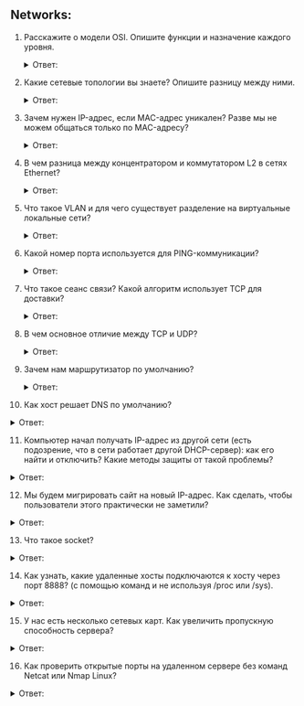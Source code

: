 ## Networks:

1. Расскажите о модели OSI. Опишите функции и назначение каждого уровня.
   <details>
      <summary> Ответ: </summary>

   Все ***семь уровней модели OSI*** можно условно разделить на ***2 группы***:

   ***Media layers*** (уровни среды),

   ***Host layers*** (уровни хоста).

   ***Уровни группы Media Layers (L1, L2, L3)*** занимаются передачей информации (по кабелю или беспроводной сети), используются сетевыми устройствами, такими как коммутаторы, маршрутизаторы и т.п.

   ***Уровни группы Host Layers (L4, L5, L6, L7)*** используются непосредственно на устройствах, будь то стационарные компьютеры или портативные мобильные устройства.

   ***Уровни***:

   ***Первый, физический уровень (physical layer, L1)***:

   Начнем с самого нижнего уровня. Он отвечает за обмен физическими сигналами между физическими устройствами, «железом». Компьютерное железо не понимает, что такое картинка или что на ней изображено, железу картинка понятна только в виде набора нулей и единиц, то есть бит. В данном случае бит является блоком данных протокола, сокращенно PDU (Protocol Data Unit).

   Каждый уровень имеет свои PDU, представляемые в той форме, которая будет понятна на данном уровне и, возможно, на следующем до преобразования. Работа с чистыми данными происходит только на уровнях с пятого по седьмой.

   Устройства физического уровня оперируют битами. Они передаются по проводам (например, через оптоволокно) или без проводов (например, через Bluetooth или IRDA, Wi-Fi, GSM, 4G и так далее).

   ***Второй уровень, канальный (data link layer, L2)***:

   Когда два пользователя находятся в одной сети, состоящей только из двух устройств — это идеальный случай. Но что если этих устройств больше?

   Второй уровень решает проблему адресации при передаче информации. Канальный уровень получает биты и превращает их в кадры (frame, также «фреймы»). Задача здесь — сформировать кадры с адресом отправителя и получателя, после чего отправить их по сети.

   У канального уровня есть два подуровня — это MAC и LLC. MAC (Media Access Control, контроль доступа к среде) отвечает за присвоение физических MAC-адресов, а LLC (Logical Link Control, контроль логической связи) занимается проверкой и исправлением данных, управляет их передачей.

   На втором уровне OSI работают коммутаторы, их задача — передать сформированные кадры от одного устройства к другому, используя в качестве адресов только физические MAC-адреса.

   ***Третий уровень, сетевой (network layer, L3)***:

   На третьем уровне появляется новое понятие — маршрутизация. Для этой задачи были созданы устройства третьего уровня — маршрутизаторы (их еще называют роутерами). Маршрутизаторы получают MAC-адрес от коммутаторов с предыдущего уровня и занимаются построением маршрута от одного устройства к другому с учетом всех потенциальных неполадок в сети.

   На сетевом уровне активно используется протокол ARP (Address Resolution Protocol — протокол определения адреса). С помощью него 64-битные MAC-адреса преобразуются в 32-битные IP-адреса и наоборот, тем самым обеспечивается инкапсуляция и декапсуляция данных.

   ***Четвертый уровень, транспортный (transport layer, L4)***:

   Четвертый уровень — это посредник между Host Layers и Media Layers, относящийся скорее к первым, чем к последним, его главной задачей является транспортировка пакетов. Естественно, при транспортировке возможны потери, но некоторые типы данных более чувствительны к потерям, чем другие. Например, если в тексте потеряются гласные, то будет сложно понять смысл, а если из видеопотока пропадет пара кадров, то это практически никак не скажется на конечном пользователе. Поэтому, при передаче данных, наиболее чувствительных к потерям на транспортном уровне используется протокол TCP, контролирующий целостность доставленной информации.

   Для мультимедийных файлов небольшие потери не так важны, гораздо критичнее будет задержка. Для передачи таких данных, наиболее чувствительных к задержкам, используется протокол UDP, позволяющий организовать связь без установки соединения.

   При передаче по протоколу TCP, данные делятся на сегменты. Сегмент — это часть пакета. Когда приходит пакет данных, который превышает пропускную способность сети, пакет делится на сегменты допустимого размера. Сегментация пакетов также требуется в ненадежных сетях, когда существует большая вероятность того, что большой пакет будет потерян или отправлен не тому адресату. При передаче данных по протоколу UDP, пакеты данных делятся уже на датаграммы. Датаграмма (datagram) — это тоже часть пакета, но ее нельзя путать с сегментом.

   Главное отличие датаграмм в автономности. Каждая датаграмма содержит все необходимые заголовки, чтобы дойти до конечного адресата, поэтому они не зависят от сети, могут доставляться разными маршрутами и в разном порядке. Датаграмма и сегмент — это два PDU транспортного уровня модели OSI. При потере датаграмм или сегментов получаются «битые» куски данных, которые не получится корректно обработать.

   Первые четыре уровня — специализация сетевых инженеров, но с последними тремя они не так часто сталкиваются, потому что пятым, шестым и седьмым занимаются разработчики.

   ***Пятый уровень, сеансовый (session layer, L5)***:

   Пятый уровень оперирует чистыми данными; помимо пятого, чистые данные используются также на шестом и седьмом уровне. Сеансовый уровень отвечает за поддержку сеанса или сессии связи. Пятый уровень оказывает услугу следующему: управляет взаимодействием между приложениями, открывает возможности синхронизации задач, завершения сеанса, обмена информации.

   Службы сеансового уровня зачастую применяются в средах приложений, требующих удаленного вызова процедур, т.е. чтобы запрашивать выполнение действий на удаленных компьютерах или независимых системах на одном устройстве (при наличии нескольких ОС).

   Примером работы пятого уровня может служить видеозвонок по сети. Во время видеосвязи необходимо, чтобы два потока данных (аудио и видео) шли синхронно. Когда к разговору двоих человек прибавится третий — получится уже конференция. Задача пятого уровня — сделать так, чтобы собеседники могли понять, кто сейчас говорит.

   ***Шестой уровень, представления данных (presentation layer, L6)***:

   О задачах уровня представления вновь говорит его название. Шестой уровень занимается тем, что представляет данные (которые все еще являются PDU) в понятном человеку и машине виде. Например, когда одно устройство умеет отображать текст только в кодировке ASCII, а другое только в UTF-8, перевод текста из одной кодировки в другую происходит на шестом уровне.

   Шестой уровень также занимается представлением картинок (в JPEG, GIF и т.д.), а также видео-аудио (в MPEG, QuickTime). Помимо перечисленного, шестой уровень занимается шифрованием данных, когда при передаче их необходимо защитить.

   ***Седьмой уровень, прикладной (application layer)***:

   Седьмой уровень иногда еще называют уровень приложений, но чтобы не запутаться можно использовать оригинальное название — application layer. Прикладной уровень — это то, с чем взаимодействуют пользователи, своего рода графический интерфейс всей модели OSI, с другими он взаимодействует по минимуму.

   Все услуги, получаемые седьмым уровнем от других, используются для доставки данных до пользователя. Протоколам седьмого уровня не требуется обеспечивать маршрутизацию или гарантировать доставку данных, когда об этом уже позаботились предыдущие шесть. Задача седьмого уровня — использовать свои протоколы, чтобы пользователь увидел данные в понятном ему виде.

   Протоколы здесь используют UDP (например, DHCP) или TCP (например, HTTP, HTTPS, SFTP (Simple FTP), DNS). Прикладной уровень является самым верхним по иерархии, но при этом его легче всего объяснить.

   ***Вывод***:

   ***Модель OSI служит инструментом при диагностике сетей***. Если в сети что-то не работает, то гораздо проще определить уровень, на котором произошла неполадка, чем пытаться перестроить всю сеть заново.

   ***Зная архитектуру сети, гораздо проще ее строить и диагностировать***. Как нельзя построить дом, не зная его архитектуры, так невозможно построить сеть, не зная модели OSI. При проектировании важно учитывать все. Важно учесть взаимодействие каждого уровня с другими, насколько обеспечивается безопасность, шифрование данных внутри сети, какой прирост пользователей выдержит сеть без обрушения, будет ли возможно перенести сеть на другую машину и т.д. Каждый из перечисленных критериев укладывается в функции одного из семи уровней.

   Подробнее: https://selectel.ru/blog/osi-for-beginners/
    </details>    


2. Какие сетевые топологии вы знаете? Опишите разницу между ними.
   <details>
      <summary> Ответ: </summary>

   ***Топология*** – это схема соединения каналами связи компьютеров или узлов сети между собой.

   ***Сетевая топология может быть***:

   ***физической*** — описывает реальное расположение и связи между узлами сети.

   ***логической*** — описывает хождение сигнала в рамках физической топологии.

   ***информационной*** — описывает направление потоков информации, передаваемых по сети.

   ***управления обменом*** — это принцип передачи права на пользование сетью.

   ***Существует множество способов соединения сетевых устройств. Выделяют следующие топологии***:

    1: ***полносвязная***

    2: ***ячеистая***

    3: ***общая шина***

    4: ***звезда***

    5: ***кольцо***

    6: ***снежинка***

   Подробнее: https://www.sites.google.com/site/informtexxim/home/5
    </details>


3. Зачем нужен IP-адрес, если MAC-адрес уникален? Разве мы не можем общаться только по MAC-адресу?
   <details>
      <summary> Ответ: </summary>

   ***IP-адрес*** — это уникальный набор цифр, который идентифицирует устройство, подключенное к Интернету.

   ***Существует два вида IP-адресов***:

   * ***IPv4*** , который выглядит как четыре набора чисел, разделенных точками, каждый номер в диапазоне от 0 до 255.
   >    например, 54.221.192.241
   
   * ***IPv6*** , который выглядит как восемь наборов четырехсимвольных строк, разделенных двоеточиями, каждая строка содержит цифры и строчные буквы.
   >    например, 0: 0: 0: 0: 0: ffff: 36dd: c0f1

   ***MAC-адрес*** идентифицирует уникальный «сетевой интерфейс» в устройстве. Хотя IP-адреса назначаются Интернет-провайдерами и могут быть переназначены при подключении и отключении устройств, MAC-адреса связаны с физическим адаптером и назначаются производителями.

   ***MAC-адрес*** представляет собой ***12-значную строку***, где каждая цифра может быть любым ***числом от 0 до 9*** или ***буквой между A и F***. Для удобства чтения строка разделена на куски. Существует три распространенных формата, первый из которых является наиболее распространенным и предпочтительным:

     * 68: 7F: 74: 12: 34: 56
     * 68-7F-74-12-34-56
     * 687.F74.123.456

   ***Первые шесть цифр (называемые «префиксом») представляют производителя адаптера, а последние шесть цифр представляют уникальный идентификационный номер для этого конкретного адаптера***. MAC-адрес не содержит информации о том, к какой сети подключено устройство.

   ***Итого***: адресовать пакеты по мак-адресу не используя протоколы верхнего уровня можно только внутри звезды. Гипотетически - если правильно настроена сеть, то внутри небольшой локальной сети (той части которая неразбита на подсети) можно передавать пакеты по мак-адресу не используя ай-пи, при условии что ПО умеет такие патеты обрабатывать и сетевое оборудывание это умеет.

    Подробнее: https://ru.stackoverflow.com/questions/357931/Зачем-нужен-ip-адрес-если-есть-mac-адрес
    </details>


4. В чем разница между концентратором и коммутатором L2 в сетях Ethernet?
   <details>
      <summary> Ответ: </summary>

   ***Концентратор*** передает принятые пакеты на все свои порты. При этом общая скорость, например 100Мбит/с, разделяется между всеми подключенными пользователями. ***Коммутатор*** на базе таблицы МАС-адресов устанавливает прямые соединения между портами. При этом общая скорость не разделяется между пользователями, а предоставляется целиком установленным попарно соединениям. Порты коммутатора, в отличиет от концентратора, могут работать в режиме полного дуплекса, когда одновременно происходит передача и прием информации. При этом пропускная способность соединения удваивается.

   Подробнее: гугл в помощь
    </details>


5. Что такое VLAN и для чего существует разделение на виртуальные локальные сети?
   <details>
      <summary> Ответ: </summary>

   ***VLAN (Virtual Local Area Network, виртуальная локальная сеть)*** — это функция в роутерах и коммутаторах, позволяющая на одном физическом сетевом интерфейсе (Ethernet, Wi-Fi интерфейсе) создать несколько виртуальных локальных сетей.

   ***Достоинства использования VLAN***:

   ***Гибкое разделение устройств на группы***

    * Как правило, одному VLAN соответствует одна подсеть. Компьютеры, находящиеся в разных VLAN, будут изолированы друг от друга. Также можно объединить в одну виртуальную сеть компьютеры, подключенные к разным коммутаторам.

   ***Уменьшение широковещательного трафика в сети***
   
    * Каждый VLAN представляет отдельный широковещательный домен. Широковещательный трафик не будет транслироваться между разными VLAN. Если на разных коммутаторах настроить один и тот же VLAN, то порты разных коммутаторов будут образовывать один широковещательный домен.
   
   ***Увеличение безопасности и управляемости сети***
   
    * В сети, разбитой на виртуальные подсети, удобно применять политики и правила безопасности для каждого VLAN. Политика будет применена к целой подсети, а не к отдельному устройству.
   
   ***Уменьшение количества оборудования и сетевого кабеля***
   
    * Для создания новой виртуальной локальной сети не требуется покупка коммутатора и прокладка сетевого кабеля. Однако вы должны использовать более дорогие управляемые коммутаторы с поддержкой VLAN.

   Подробнее: https://www.technotrade.com.ua/Articles/what_is_vlan.php
    </details>


6. Какой номер порта используется для PING-коммуникации?
   <details>
      <summary> Ответ: </summary>

   Если кто-либо пингует порт 80, это обычно значит, что он посылает на данную систему SYN-пакет по протоколу TCP. Настоящий ping работает через протокол ICMP, который не использует порты вовсе.

   Подробнее: https://www.securitylab.ru/analytics/423450.php
    </details>


7. Что такое сеанс связи? Какой алгоритм использует TCP для доставки?
   <details>
      <summary> Ответ: </summary>

   ***Cоединение по сети передачи данных (сеанс связи)*** - установленное в результате вызова или предварительно установленное взаимодействие между средствами связи, позволяющее абоненту и (или) пользователю передавать и (или) принимать голосовую и (или) неголосовую информацию.

   ***Для отслеживания подтверждения доставки в TCP реализуется алгоритм "скользящего" окна***. Наиболее типичными прикладными процессами, использующими TCP, являются FTP (File Transfer Protocol - протокол передачи файлов) и telnet. Кроме того, TCP используют системы SMTP, HTTP, X-window, RCP (remote copy), а также "r"-команды.

   Подробнее: https://infopedia.su/7x78fb.html
    </details>


8. В чем основное отличие между TCP и UDP?
   <details>
      <summary> Ответ: </summary>

   Ключевым различием между TCP и UDP является скорость, поскольку TCP сравнительно медленнее UDP. В целом, UDP является быстрым, простым и эффективным протоколом, однако повторная передача потерянных пакетов данных возможна только в TCP.

   Подробнее: https://selectel.ru/blog/tcp-vs-udp/
    </details>


9. Зачем нам маршрутизатор по умолчанию?
   <details>
      <summary> Ответ: </summary>

   Шлюз по умолчанию позволяет упростить координацию трафика, направляя его на центральные роутеры. Если «центральных» роутеров несколько штук, то шлюз по умолчанию может и не указываться.

   Подробнее: https://ru.wikipedia.org/wiki/Шлюз_по_умолчанию
    </details>


10. Как хост решает DNS по умолчанию?
   <details>
      <summary> Ответ: </summary>
    хз
Подробнее:
</details>


11. Компьютер начал получать IP-адрес из другой сети (есть подозрение, что в сети работает другой DHCP-сервер): как его найти и отключить? Какие методы защиты от такой проблемы?
   <details>
      <summary> Ответ: </summary>

Подробнее: https://learn.microsoft.com/ru-ru/services-hub/health/remediation-steps-ad/disable-or-remove-the-dhcp-server-service-installed-on-any-domain-controllers
</details>


12. Мы будем мигрировать сайт на новый IP-адрес. Как сделать, чтобы пользователи этого практически не заметили?
   <details>
      <summary> Ответ: </summary>

Подробнее: https://tucha.ua/ru/blog/support/pereezd-sayta-s-servera-na-server-i-besshovnaya-migraciya (имба)
</details>


13. Что такое socket?
   <details>
      <summary> Ответ: </summary>

***Сокеты (англ. socket — разъём)*** — название программного интерфейса для обеспечения обмена данными между процессами. Процессы при таком обмене могут исполняться как на одной ЭВМ, так и на различных ЭВМ, связанных между собой сетью. Сокет — абстрактный объект, представляющий конечную точку соединения.

***Принципы сокетов***:

Каждый процесс может создать слушающий сокет (серверный сокет) и привязать его к какому-нибудь порту операционной системы (в UNIX непривилегированные процессы не могут использовать порты меньше 1024). Слушающий процесс обычно находится в цикле ожидания, то есть просыпается при появлении нового соединения. При этом сохраняется возможность проверить наличие соединений на данный момент, установить тайм-аут для операции и т.д.

Каждый сокет имеет свой адрес. ОС семейства UNIX могут поддерживать много типов адресов, но обязательными являются INET-адрес и UNIX-адрес. Если привязать сокет к UNIX-адресу, то будет создан специальный файл (файл сокета) по заданному пути, через который смогут сообщаться любые локальные процессы путём чтения/записи из него (см. Доменный сокет Unix). Сокеты типа INET доступны из сети и требуют выделения номера порта.

Обычно клиент явно подсоединяется к слушателю, после чего любое чтение или запись через его файловый дескриптор будут передавать данные между ним и сервером.

Подробнее: https://lecturesnet.readthedocs.io/net/low-level/ipc/socket/intro.html
</details>


14. Как узнать, какие удаленные хосты подключаются к хосту через порт 8888? (с помощью команд и не используя /proc или /sys).
   <details>
      <summary> Ответ: </summary>
хз
Подробнее:
</details>


15. У нас есть несколько сетевых карт. Как увеличить пропускную способность сервера?
   <details>
      <summary> Ответ: </summary>

***Да, возможно***. Есть несколько способов добиться увеличения пропускной способности сетевого интерфейса с использованием множества адаптеров.

***Link Aggregation*** - объединение множества адаптеров в один канал, что обеспечивает естественное увеличение пропускной способности. Реализуется на уровне сетевых адаптеров, предоставляющих данный функционал, требует поддержки со стороны коммутатора.

***Разнесение множества IP-интерфейсов между сетевыми адаптерами***. Реализуется на уровне ОС, серверной и клиентсой частей ПО. Способ этот часто используется в паре с "циклическим DNS". Не требует специфичного сетевого оборудования.

***Оба способа кроме увеличения пропускной способности также повышают отказоустойчивость сетевого соединения***.

Я бы порекомендовал Вам именно ***Link Aggregation***, например, в реализации от Intel - Teaming.

Подробнее: https://social.technet.microsoft.com/Forums/ru-RU/436e40a0-3124-42d7-aac7-bb0c4a824351/105510861074109910961077108510801077?forum=windowsserverru
</details>


16. Как проверить открытые порты на удаленном сервере без команд Netcat или Nmap Linux?
   <details>
      <summary> Ответ: </summary>

***telnet***: команда telnet используется для интерактивного взаимодействия с другим хостом по протоколу TELNET.

***Общий синтаксис для telnet***:

$ telnet [HostName or IP] [PortNumber]

***В случае успеха вы получите следующий результат***:

>$ telnet 192.168.1.9 22
>
>Trying 192.168.1.9...
>
>Connected to 192.168.1.9.
>
>Escape character is '^]'.
>
>SSH-2.0-OpenSSH_5.3
>
>^]
>
>Connection closed by foreign host.

***Если это не удастся, вы получите следующий вывод***:

>$ telnet 192.168.1.9 80
>
>Trying 192.168.1.9...
>
>telnet: Unable to connect to remote host: Connection refused

Подробнее: https://itsecforu.ru/2019/03/18/🐧-3-способа-проверить-открыт-ли-порт-н/
</details>


